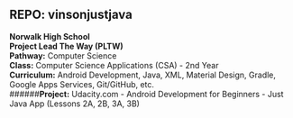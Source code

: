 ## REPO: vinsonjustjava<br>
<b>Norwalk High School</b><br>
<b>Project Lead The Way (PLTW)</b><br>
<b>Pathway:</b> Computer Science<br>
<b>Class:</b> Computer Science Applications (CSA) - 2nd Year<br>
<b>Curriculum:</b> Android Development, Java, XML, Material Design, Gradle, Google Apps Services, Git/GitHub, etc.
<br>
######<b>Project:</b> Udacity.com - Android Development for Beginners - Just Java App (Lessons 2A, 2B, 3A, 3B)
